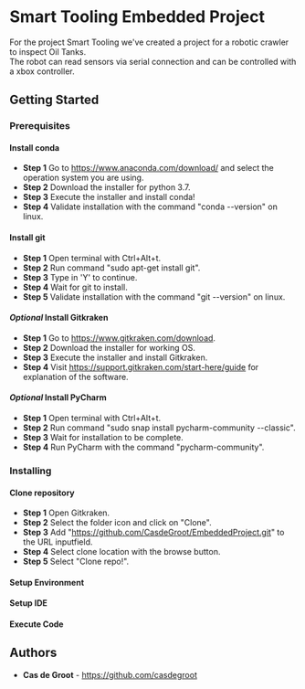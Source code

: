 # Smart Tooling Embedded Project

For the project Smart Tooling we've created a project for a robotic crawler to inspect Oil Tanks.  
The robot can read sensors via serial connection and can be controlled with a xbox controller.  

## Getting Started

### Prerequisites

#### Install conda
* **Step 1** Go to https://www.anaconda.com/download/ and select the operation system you are using.
* **Step 2** Download the installer for python 3.7. 
* **Step 3** Execute the installer and install conda!
* **Step 4** Validate installation with the command "conda --version" on linux.

#### Install git
* **Step 1** Open terminal with Ctrl+Alt+t.
* **Step 2** Run command "sudo apt-get install git".
* **Step 3** Type in 'Y' to continue.
* **Step 4** Wait for git to install.
* **Step 5** Validate installation with the command "git --version" on linux.

#### *Optional* Install Gitkraken
* **Step 1** Go to https://www.gitkraken.com/download.
* **Step 2** Download the installer for working OS.
* **Step 3** Execute the installer and install Gitkraken.
* **Step 4** Visit https://support.gitkraken.com/start-here/guide for explanation of the software.

#### *Optional* Install PyCharm
* **Step 1** Open terminal with Ctrl+Alt+t.
* **Step 2** Run command "sudo snap install pycharm-community --classic".
* **Step 3** Wait for installation to be complete.
* **Step 4** Run PyCharm with the command "pycharm-community".

### Installing

#### Clone repository
* **Step 1** Open Gitkraken.
* **Step 2** Select the folder icon and click on "Clone".
* **Step 3** Add "https://github.com/CasdeGroot/EmbeddedProject.git" to the URL inputfield.
* **Step 4** Select clone location with the browse button.
* **Step 5** Select "Clone repo!".

#### Setup Environment

#### Setup IDE

#### Execute Code

## Authors

* **Cas de Groot** - https://github.com/casdegroot

